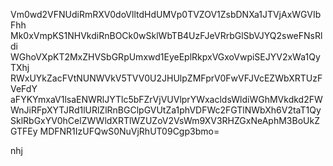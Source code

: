 Vm0wd2VFNUdiRmRXV0doVlltdHdUMVp0TVZOV1ZsbDNXa1JTVjAxWGVIbFhh
Mk0xVmpKS1NHVkdiRnBOCk0wSklWbTB4UzFJeVRrbGlSbVJYQ2sweFNsRldi
WGhoVXpKT2MxZHVSbGRpUmxwd1EyeEplRkpxVGxoVwpiSEJYV2xWa1QyTXhj
RWxUYkZacFVtNUNWVkV5TVV0U2JHUlpZMFprV0FwVFJVcEZWbXRTUzFVeFdY
aFYKYmxaV1lsaENWRlJYTlc5bFZrVjVUVlprYWxacldsWldiWGhMVkdkd2FW
WnJiRFpXYTJRd1lURlZlRnBGClpGVUtZa1phVDFWc2FGTlNWbXh6V2taT1Qy
SklRbGxYV0hCelZWWldXRTlWZUZoV2VsWm9XV3RHZGxNeAphM3BoUkZGTFEy
MDFNR1IzUFQwS0NuVjRhUT09Cgp3bmo=

nhj